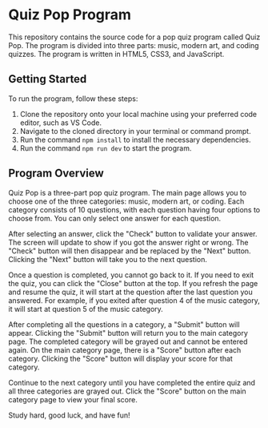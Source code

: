 # Quiz Pop Program

This repository contains the source code for a pop quiz program called Quiz Pop. The program is divided into three parts: music, modern art, and coding quizzes. The program is written in HTML5, CSS3, and JavaScript.

## Getting Started

To run the program, follow these steps:

1. Clone the repository onto your local machine using your preferred code editor, such as VS Code.
2. Navigate to the cloned directory in your terminal or command prompt.
3. Run the command `npm install` to install the necessary dependencies.
4. Run the command `npm run dev` to start the program.

## Program Overview

Quiz Pop is a three-part pop quiz program. The main page allows you to choose one of the three categories: music, modern art, or coding. Each category consists of 10 questions, with each question having four options to choose from. You can only select one answer for each question.

After selecting an answer, click the "Check" button to validate your answer. The screen will update to show if you got the answer right or wrong. The "Check" button will then disappear and be replaced by the "Next" button. Clicking the "Next" button will take you to the next question.

Once a question is completed, you cannot go back to it. If you need to exit the quiz, you can click the "Close" button at the top. If you refresh the page and resume the quiz, it will start at the question after the last question you answered. For example, if you exited after question 4 of the music category, it will start at question 5 of the music category.

After completing all the questions in a category, a "Submit" button will appear. Clicking the "Submit" button will return you to the main category page. The completed category will be grayed out and cannot be entered again. On the main category page, there is a "Score" button after each category. Clicking the "Score" button will display your score for that category.

Continue to the next category until you have completed the entire quiz and all three categories are grayed out. Click the "Score" button on the main category page to view your final score.

Study hard, good luck, and have fun!